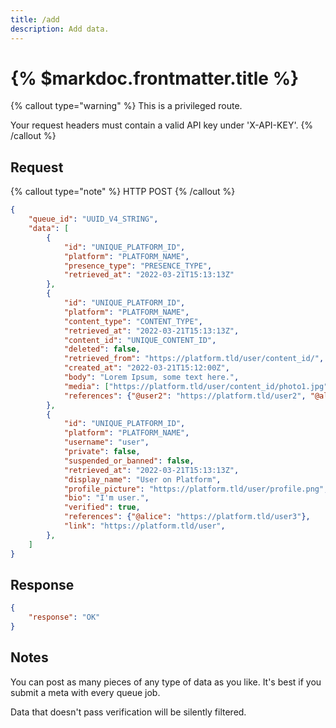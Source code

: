 ```yaml
---
title: /add
description: Add data.
---
```


# {% $markdoc.frontmatter.title %}

{% callout type="warning" %}
This is a privileged route. 

Your request headers must contain a valid API key under 'X-API-KEY'.
{% /callout %}

## Request
{% callout type="note" %}
HTTP POST
{% /callout %}
```json
{
    "queue_id": "UUID_V4_STRING",
    "data": [
        {
            "id": "UNIQUE_PLATFORM_ID", 
            "platform": "PLATFORM_NAME", 
            "presence_type": "PRESENCE_TYPE", 
            "retrieved_at": "2022-03-21T15:13:13Z"
        },
        {
            "id": "UNIQUE_PLATFORM_ID", 
            "platform": "PLATFORM_NAME", 
            "content_type": "CONTENT_TYPE", 
            "retrieved_at": "2022-03-21T15:13:13Z",
            "content_id": "UNIQUE_CONTENT_ID",
            "deleted": false,
            "retrieved_from": "https://platform.tld/user/content_id/",
            "created_at": "2022-03-21T15:12:00Z",
            "body": "Lorem Ipsum, some text here.",
            "media": ["https://platform.tld/user/content_id/photo1.jpg", "https://platform.tld/user/content_id/photo2.png"],
            "references": {"@user2": "https://platform.tld/user2", "@alice": "https://platform.tld/user3"},
        },
        {
            "id": "UNIQUE_PLATFORM_ID", 
            "platform": "PLATFORM_NAME", 
            "username": "user", 
            "private": false,
            "suspended_or_banned": false,
            "retrieved_at": "2022-03-21T15:13:13Z",
            "display_name": "User on Platform",
            "profile_picture": "https://platform.tld/user/profile.png",
            "bio": "I'm user.",
            "verified": true,
            "references": {"@alice": "https://platform.tld/user3"},
            "link": "https://platform.tld/user",
        },
    ]
}
```

## Response
```json
{
    "response": "OK"
}
```

## Notes

You can post as many pieces of any type of data as you like. It's best if you submit a meta with every queue job.

Data that doesn't pass verification will be silently filtered.